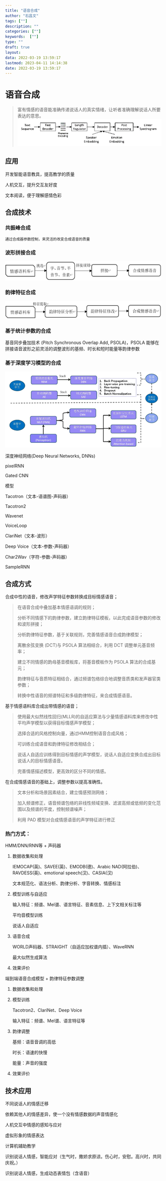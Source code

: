 ```yaml
---
title: "语音合成"
author: "石昌文"
tags: [""]
description: ""
categories: [""]
keywords:  [""]
type: ""
draft: true
layout: 
data: 2022-03-19 13:59:17
lastmod: 2023-04-11 14:14:38
date: 2022-03-19 13:59:17
---
```


# 语音合成

> 富有情感的语音能准确传递说话人的真实情绪，让听者准确理解说话人所要表达的意思。
>![]({2}_语音合成.assets/image-20230411141249.png)

## 应用

开发智能语音教具，提高教学的质量

人机交互，提升交互友好度

文本阅读，便于理解感情色彩

## 合成技术

### 共振峰合成

`通过合成器参数控制，来灵活的改变合成语音的质量`

### 波形拼接合成

![]({2}_语音合成.assets/image-20210912123829744.png)

### 韵律特征合成

![]({2}_语音合成.assets/image-20210912123852493.png)

### 基于统计参数的合成

基音同步叠加技术 (Pitch  Synchronous Overlap Add, PSOLA)，PSOLA 能够在拼接语音波形之前灵活的调整波形的基频、时长和短时能量等韵律参数

### 基于深度学习模型的合成

![]({2}_语音合成.assets/v2-487f13a5de2ef2105a90be878e5f3ed5_r.png)



深度神经网络(Deep Neural Networks, DNNs)

pixelRNN

Gated CNN

模型

Tacotron（文本-语谱图-声码器）  

Tacotron2

Wavenet

VoiceLoop

ClariNet（文本-波形）

Deep Voice（文本-参数-声码器）

Char2Wav（字符-参数-声码器）

SampleRNN

## 合成方式

合成中性的语音，修改声学特征参数转换成目标情感语音；

> 在语音合成中叠加基本情感语调的规则；
>
> 分析不同情感下的韵律参数，建立韵律特征模板，以此完成语音参数的修改和波形拼接；
>
> 分析韵律特征参数，基于关联规则，完善情感语音合成韵律模型；
>
> 离散余弦变换 (DCT)与 PSOLA 算法相结合，利用 DCT 调整单元基音频率；
>
> 建立不同情感的韵母基音模板库，将基音模板作为 PSOLA 算法的合成基元；
>
> 韵律特征与音质特征相结合，通过频谱包络综合地调整音质类和发声器官类参数；
>
> 转换中性语音的频谱特征和多级韵律特征，来合成情感语音。

基于情感语料库合成出带情感的语音；

> 使用最大似然线性回归(MLLR)的自适应算法与少量情感语料库来修改中性平均声学模型以获得目标情感声学模型；
>
> 选择合适的风格控制向量，通过HMM控制语音合成风格；
>
> 可训练合成语音和韵律特征修改相结合；
>
> 说话人自适应训练得到目标情感的声学模型，说话人自适应变换合成出目标说话人的目标情感语音。
>
> 完善情感描述模型，更高效的区分不同的情感。

在合成情感语音的基础上，调整参数以提高准确性。

> 文本分析和场景因素结合，建立情感预测网络；  
>
> 加入频谱修正，语音频谱包络的非线性频域变换、滤波高频或低频的变化范围以及频谱的平度，控制频谱噪声；
>
> 利用 PAD 模型对合成情感语音的声学特征进行修正

### 热门方式：

HMM/DNN/RNN等 + 声码器

1. 数据收集和处理

	IEMOCAP(英)、SAVEE(英)、EMODB(德)、Arabic NAD(阿拉伯)、RAVDESS(英)、emotional speech(汉)、CASIA(汉)

	文本规范化、语法分析、韵律分析、字音转换、情感标注

2. 模型训练与自适应

	输入特征：频谱、Mel谱、语言特征、音素信息、上下文相关标注等

	平均音模型训练

	说话人自适应

3. 语音合成

	WORLD声码器、STRAIGHT（自适应加权谱内插）、WaveRNN

	最大似然生成算法

4. 效果评价

端到端语音合成模型 + 韵律特征参数调整

1. 数据收集和处理

2. 模型训练

	Tacotron2、ClariNet、Deep Voice

	输入特征：频谱、Mel谱、语言特征等

3. 韵律调整

	基频：语音音调的高低

	时长：语速的快慢

	能量：声音的强度

4. 效果评价

## 技术应用

不同说话人的情感迁移

依赖其他人的情感差异，使一个没有情感数据的声音情感化

人机交互中情感的感知与应对

虚拟形象的情感表达

计算机辅助教学

识别说话人情感，智能应对（生气时，撒娇求原谅。伤心时，安慰。高兴时，共同庆祝。）

识别说话人情感，生成动态表情包（含语音）
